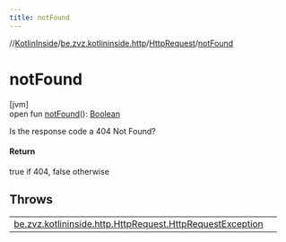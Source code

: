 ```yaml
---
title: notFound
---
```

//[KotlinInside](../../../index.html)/[be.zvz.kotlininside.http](../index.html)/[HttpRequest](index.html)/[notFound](not-found.html)



# notFound



[jvm]\
open fun [notFound](not-found.html)(): [Boolean](https://kotlinlang.org/api/latest/jvm/stdlib/kotlin/-boolean/index.html)



Is the response code a 404 Not Found?



#### Return



true if 404, false otherwise



## Throws


| | |
|---|---|
| [be.zvz.kotlininside.http.HttpRequest.HttpRequestException](-http-request-exception/index.html) |  |



